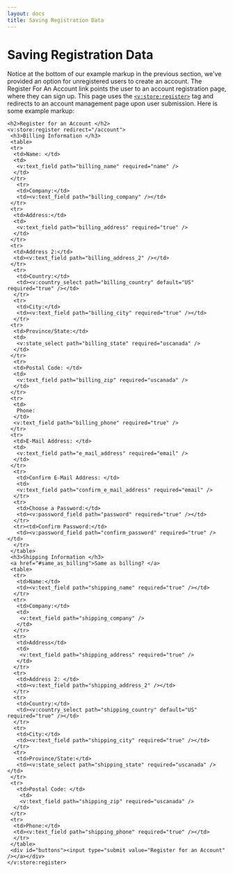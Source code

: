 ```yaml
---
layout: docs
title: Saving Registration Data
---
```


# Saving Registration Data

Notice at the bottom of our example markup in the previous section,
we've provided an option for unregistered users to create an account.
The Register For An Account link points the user to an account
registration page, where they can sign up. This page uses the
[`<v:store:register>`](#v_store_register) tag and redirects to an
account management page upon user submission. Here is some example
markup:

    <h2>Register for an Account </h2>
    <v:store:register redirect="/account">
     <h3>Billing Information </h3>
     <table>
     <tr>
      <td>Name: </td>
      <td>
       <v:text_field path="billing_name" required="name" />
      </td>
     </tr>
       <tr>
       <td>Company:</td>
       <td><v:text_field path="billing_company" /></td>
     </tr>
     <tr>
      <td>Address:</td>
      <td>
       <v:text_field path="billing_address" required="true" />
      </td>
     </tr>
     <tr>
      <td>Address 2:</td>
      <td><v:text_field path="billing_address_2" /></td>
     </tr>
      <tr>
       <td>Country:</td>
       <td><v:country_select path="billing_country" default="US" required="true" /></td>
      </tr>
      <tr>
       <td>City:</td>
       <td><v:text_field path="billing_city" required="true" /></td>
      </tr>
     <tr>
      <td>Province/State:</td>
      <td>
       <v:state_select path="billing_state" required="uscanada" />
      </td>
     </tr>
      <tr>
      <td>Postal Code: </td>
      <td>
       <v:text_field path="billing_zip" required="uscanada" />
      </td>
     </tr>
     <tr>
      <td>
       Phone: 
      </td>
      <v:text_field path="billing_phone" required="true" />
     </tr>
     <tr>
      <td>E-Mail Address: </td>
      <td>
       <v:text_field path="e_mail_address" required="email" />
      </td>
     </tr>
      <tr>
       <td>Confirm E-Mail Address: </td>
       <td>
       <v:text_field path="confirm_e_mail_address" required="email" />
      </tr>
      <tr>
       <td>Choose a Password:</td>
       <td><v:password_field path="password" required="true" /></td>
      </tr>
      <tr><td>Confirm Password:</td>
       <td><v:password_field path="confirm_password" required="true" /></td>
      </tr>
     </table>
     <h3>Shipping Information </h3>
     <a href="#same_as_billing">Same as billing? </a>
     <table>
      <tr>
       <td>Name:</td>
       <td><v:text_field path="shipping_name" required="true" /></td>
      </tr>
      <tr>
       <td>Company:</td>
       <td>
        <v:text_field path="shipping_company" />
       </td>
      </tr>
      <tr>
       <td>Address</td>
       <td>
        <v:text_field path="shipping_address" required="true" />
       </td>
      </tr>
      <tr>
       <td>Address 2: </td>
       <td><v:text_field path="shipping_address_2" /></td>
      </tr>
      <tr>
       <td>Country:</td>
       <td><v:country_select path="shipping_country" default="US" required="true" /></td>
      </tr>
      <tr>
       <td>City:</td>
       <td><v:text_field path="shipping_city" required="true" /></td>
      </tr>
      <tr>
       <td>Province/State:</td>
       <td><v:state_select path="shipping_state" required="uscanada" /></td>
     </tr>
     <tr>
       <td>Postal Code: </td>
        <td>
        <v:text_field path="shipping_zip" required="uscanada" />
      </td>
     </tr>
     <tr>
      <td>Phone:</td>
      <td><v:text_field path="shipping_phone" required="true" /></td>
      </tr>
     </table>
     <div id="buttons"><input type="submit value="Register for an Account" /></a></div>
    </v:store:register>
